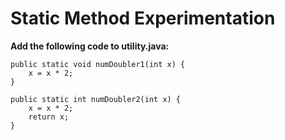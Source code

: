 # Static Method Experimentation
**Add the following code to utility.java:**
```
public static void numDoubler1(int x) {
    x = x * 2;
}

public static int numDoubler2(int x) {
    x = x * 2;
    return x;
}
```
